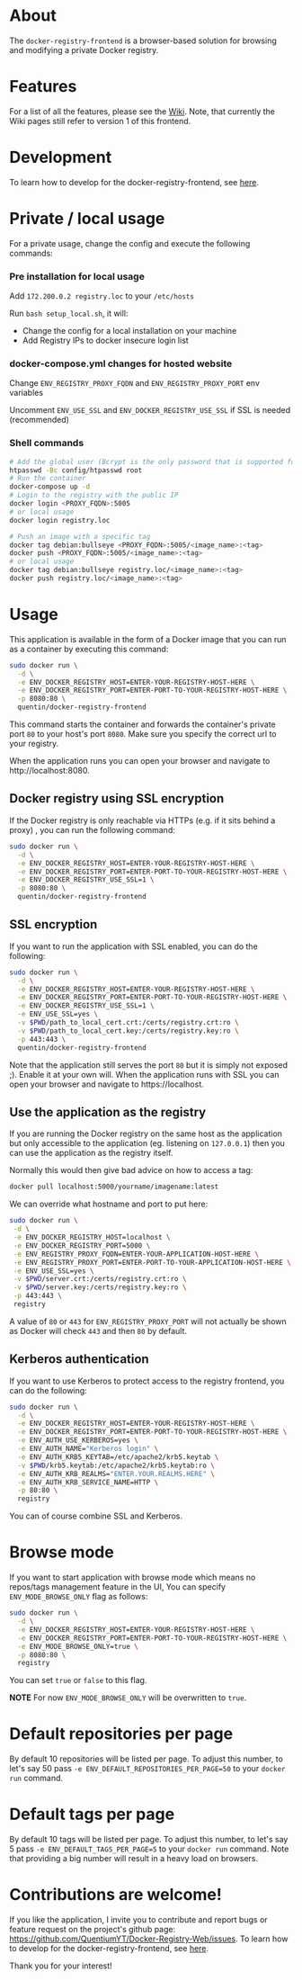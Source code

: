 # About

The `docker-registry-frontend` is a browser-based solution for browsing and modifying a private Docker registry.

# Features

For a list of all the features, please see the [Wiki](https://github.com/QuentiumYT/Docker-Registry-Web/wiki/Features). Note, that currently the Wiki pages still refer to version 1 of this frontend.

# Development

To learn how to develop for the docker-registry-frontend, see [here](develop/README.md).

# Private / local usage

For a private usage, change the config and execute the following commands:

### Pre installation for local usage

Add `172.200.0.2 registry.loc` to your `/etc/hosts`

Run `bash setup_local.sh`, it will:

- Change the config for a local installation on your machine
- Add Registry IPs to docker insecure login list

### docker-compose.yml changes for hosted website

Change `ENV_REGISTRY_PROXY_FQDN` and `ENV_REGISTRY_PROXY_PORT` env variables

Uncomment `ENV_USE_SSL` and `ENV_DOCKER_REGISTRY_USE_SSL` if SSL is needed (recommended)

### Shell commands

```bash
# Add the global user (Bcrypt is the only password that is supported for authentication)
htpasswd -Bc config/htpasswd root
# Run the container
docker-compose up -d
# Login to the registry with the public IP
docker login <PROXY_FQDN>:5005
# or local usage
docker login registry.loc

# Push an image with a specific tag
docker tag debian:bullseye <PROXY_FQDN>:5005/<image_name>:<tag>
docker push <PROXY_FQDN>:5005/<image_name>:<tag>
# or local usage
docker tag debian:bullseye registry.loc/<image_name>:<tag>
docker push registry.loc/<image_name>:<tag>
```

# Usage

This application is available in the form of a Docker image that you can run as a container by executing this command:

```bash
sudo docker run \
  -d \
  -e ENV_DOCKER_REGISTRY_HOST=ENTER-YOUR-REGISTRY-HOST-HERE \
  -e ENV_DOCKER_REGISTRY_PORT=ENTER-PORT-TO-YOUR-REGISTRY-HOST-HERE \
  -p 8080:80 \
  quentin/docker-registry-frontend
```

This command starts the container and forwards the container's private port `80` to your host's port `8080`. Make sure you specify the correct url to your registry.

When the application runs you can open your browser and navigate to http://localhost:8080.

## Docker registry using SSL encryption

If the Docker registry is only reachable via HTTPs (e.g. if it sits behind a proxy) , you can run the following command:

```bash
sudo docker run \
  -d \
  -e ENV_DOCKER_REGISTRY_HOST=ENTER-YOUR-REGISTRY-HOST-HERE \
  -e ENV_DOCKER_REGISTRY_PORT=ENTER-PORT-TO-YOUR-REGISTRY-HOST-HERE \
  -e ENV_DOCKER_REGISTRY_USE_SSL=1 \
  -p 8080:80 \
  quentin/docker-registry-frontend
```

## SSL encryption

If you want to run the application with SSL enabled, you can do the following:

```bash
sudo docker run \
  -d \
  -e ENV_DOCKER_REGISTRY_HOST=ENTER-YOUR-REGISTRY-HOST-HERE \
  -e ENV_DOCKER_REGISTRY_PORT=ENTER-PORT-TO-YOUR-REGISTRY-HOST-HERE \
  -e ENV_DOCKER_REGISTRY_USE_SSL=1 \
  -e ENV_USE_SSL=yes \
  -v $PWD/path_to_local_cert.crt:/certs/registry.crt:ro \
  -v $PWD/path_to_local_cert.key:/certs/registry.key:ro \
  -p 443:443 \
  quentin/docker-registry-frontend
```

Note that the application still serves the port `80` but it is simply not exposed ;). Enable it at your own will. When the application runs with SSL you can open your browser and navigate to https://localhost.

## Use the application as the registry

If you are running the Docker registry on the same host as the application but only accessible to the application (eg. listening on `127.0.0.1`) then you can use the application as the registry itself.

Normally this would then give bad advice on how to access a tag:

```bash
docker pull localhost:5000/yourname/imagename:latest
```

We can override what hostname and port to put here:

```bash
sudo docker run \
 -d \
 -e ENV_DOCKER_REGISTRY_HOST=localhost \
 -e ENV_DOCKER_REGISTRY_PORT=5000 \
 -e ENV_REGISTRY_PROXY_FQDN=ENTER-YOUR-APPLICATION-HOST-HERE \
 -e ENV_REGISTRY_PROXY_PORT=ENTER-PORT-TO-YOUR-APPLICATION-HOST-HERE \
 -e ENV_USE_SSL=yes \
 -v $PWD/server.crt:/certs/registry.crt:ro \
 -v $PWD/server.key:/certs/registry.key:ro \
 -p 443:443 \
 registry
```

A value of `80` or `443` for `ENV_REGISTRY_PROXY_PORT` will not actually be shown as Docker will check `443` and then `80` by default.

## Kerberos authentication

If you want to use Kerberos to protect access to the registry frontend, you can
do the following:

```bash
sudo docker run \
  -d \
  -e ENV_DOCKER_REGISTRY_HOST=ENTER-YOUR-REGISTRY-HOST-HERE \
  -e ENV_DOCKER_REGISTRY_PORT=ENTER-PORT-TO-YOUR-REGISTRY-HOST-HERE \
  -e ENV_AUTH_USE_KERBEROS=yes \
  -e ENV_AUTH_NAME="Kerberos login" \
  -e ENV_AUTH_KRB5_KEYTAB=/etc/apache2/krb5.keytab \
  -v $PWD/krb5.keytab:/etc/apache2/krb5.keytab:ro \
  -e ENV_AUTH_KRB_REALMS="ENTER.YOUR.REALMS.HERE" \
  -e ENV_AUTH_KRB_SERVICE_NAME=HTTP \
  -p 80:80 \
  registry
```

You can of course combine SSL and Kerberos.

# Browse mode

If you want to start application with browse mode which means no repos/tags management feature in the UI, You can specify `ENV_MODE_BROWSE_ONLY` flag as follows:

```bash
sudo docker run \
  -d \
  -e ENV_DOCKER_REGISTRY_HOST=ENTER-YOUR-REGISTRY-HOST-HERE \
  -e ENV_DOCKER_REGISTRY_PORT=ENTER-PORT-TO-YOUR-REGISTRY-HOST-HERE \
  -e ENV_MODE_BROWSE_ONLY=true \
  -p 8080:80 \
  registry
```

You can set `true` or `false` to this flag.

**NOTE** For now `ENV_MODE_BROWSE_ONLY` will be overwritten to `true`.

# Default repositories per page

By default 10 repositories will be listed per page. To adjust this number, to
let's say 50 pass `-e ENV_DEFAULT_REPOSITORIES_PER_PAGE=50` to your `docker run`
command.

# Default tags per page

By default 10 tags will be listed per page. To adjust this number, to
let's say 5 pass `-e ENV_DEFAULT_TAGS_PER_PAGE=5` to your `docker run`
command. Note that providing a big number will result in a heavy load on browsers.

# Contributions are welcome!

If you like the application, I invite you to contribute and report bugs or feature request on the project's github page: https://github.com/QuentiumYT/Docker-Registry-Web/issues.
To learn how to develop for the docker-registry-frontend, see [here](develop/README.md).

Thank you for your interest!
